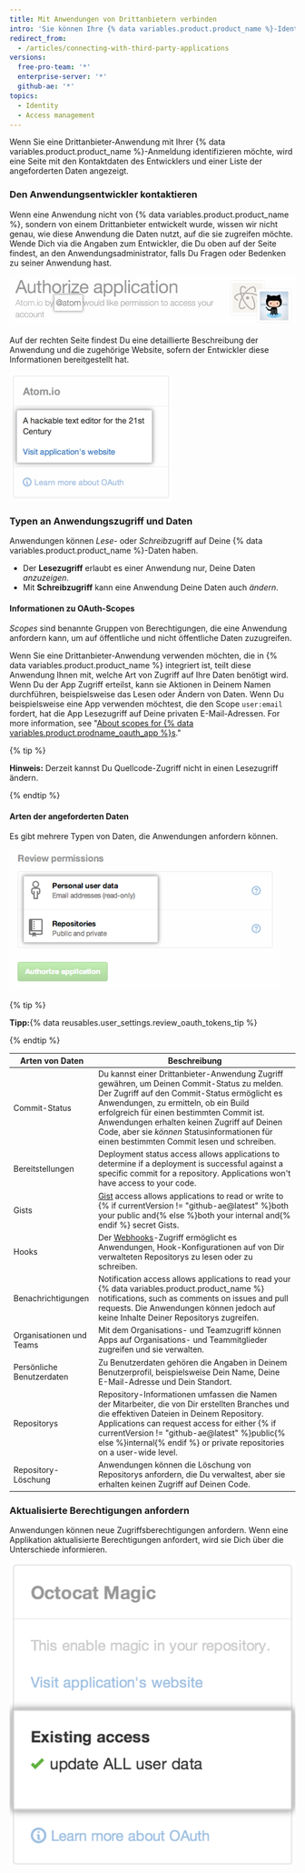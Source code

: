 ```yaml
---
title: Mit Anwendungen von Drittanbietern verbinden
intro: 'Sie können Ihre {% data variables.product.product_name %}-Identität über OAuth mit Drittanbieter-Anwendungen verbinden. Wenn Du eine dieser Anwendungen autorisierst, solltest Du sicherstellen, dass es sich um eine vertrauenswürdige Anwendung handelt, und prüfen, von wem sie entwickelt wurde und auf welche Informationen sie zugreifen will.'
redirect_from:
  - /articles/connecting-with-third-party-applications
versions:
  free-pro-team: '*'
  enterprise-server: '*'
  github-ae: '*'
topics:
  - Identity
  - Access management
---
```


Wenn Sie eine Drittanbieter-Anwendung mit Ihrer {% data variables.product.product_name %}-Anmeldung identifizieren möchte, wird eine Seite mit den Kontaktdaten des Entwicklers und einer Liste der angeforderten Daten angezeigt.

### Den Anwendungsentwickler kontaktieren

Wenn eine Anwendung nicht von {% data variables.product.product_name %}, sondern von einem Drittanbieter entwickelt wurde, wissen wir nicht genau, wie diese Anwendung die Daten nutzt, auf die sie zugreifen möchte. Wende Dich via die Angaben zum Entwickler, die Du oben auf der Seite findest, an den Anwendungsadministrator, falls Du Fragen oder Bedenken zu seiner Anwendung hast.

![{% data variables.product.prodname_oauth_app %}-Inhaberinformationen](/assets/images/help/platform/oauth_owner_bar.png)

Auf der rechten Seite findest Du eine detaillierte Beschreibung der Anwendung und die zugehörige Website, sofern der Entwickler diese Informationen bereitgestellt hat.

![OAuth-Anwendungsinformationen und -Website](/assets/images/help/platform/oauth_app_info.png)

### Typen an Anwendungszugriff und Daten

Anwendungen können *Lese*- oder *Schreib*zugriff auf Deine {% data variables.product.product_name %}-Daten haben.

- Der **Lesezugriff** erlaubt es einer Anwendung nur, Deine Daten *anzuzeigen*.
- Mit **Schreibzugriff** kann eine Anwendung Deine Daten auch *ändern*.

#### Informationen zu OAuth-Scopes

*Scopes* sind benannte Gruppen von Berechtigungen, die eine Anwendung anfordern kann, um auf öffentliche und nicht öffentliche Daten zuzugreifen.

Wenn Sie eine Drittanbieter-Anwendung verwenden möchten, die in {% data variables.product.product_name %} integriert ist, teilt diese Anwendung Ihnen mit, welche Art von Zugriff auf Ihre Daten benötigt wird. Wenn Du der App Zugriff erteilst, kann sie Aktionen in Deinem Namen durchführen, beispielsweise das Lesen oder Ändern von Daten. Wenn Du beispielsweise eine App verwenden möchtest, die den Scope `user:email` fordert, hat die App Lesezugriff auf Deine privaten E-Mail-Adressen. For more information, see "[About scopes for {% data variables.product.prodname_oauth_app %}s](/apps/building-integrations/setting-up-and-registering-oauth-apps/about-scopes-for-oauth-apps)."

{% tip %}

**Hinweis:** Derzeit kannst Du Quellcode-Zugriff nicht in einen Lesezugriff ändern.

{% endtip %}

#### Arten der angeforderten Daten

Es gibt mehrere Typen von Daten, die Anwendungen anfordern können.

![OAuth-Zugriffsdetails](/assets/images/help/platform/oauth_access_types.png)

{% tip %}

**Tipp:**{% data reusables.user_settings.review_oauth_tokens_tip %}

{% endtip %}

| Arten von Daten           | Beschreibung                                                                                                                                                                                                                                                                                                                                                                                 |
| ------------------------- | -------------------------------------------------------------------------------------------------------------------------------------------------------------------------------------------------------------------------------------------------------------------------------------------------------------------------------------------------------------------------------------------- |
| Commit-Status             | Du kannst einer Drittanbieter-Anwendung Zugriff gewähren, um Deinen Commit-Status zu melden. Der Zugriff auf den Commit-Status ermöglicht es Anwendungen, zu ermitteln, ob ein Build erfolgreich für einen bestimmten Commit ist. Anwendungen erhalten keinen Zugriff auf Deinen Code, aber sie <em>können</em> Statusinformationen für einen bestimmten Commit lesen und schreiben. |
| Bereitstellungen          | Deployment status access allows applications to determine if a deployment is successful against a specific commit for a repository. Applications won't have access to your code.                                                                                                                                                                                                             |
| Gists                     | [Gist](https://gist.github.com) access allows applications to read or write to {% if currentVersion != "github-ae@latest" %}both your public and{% else %}both your internal and{% endif %} secret Gists.                                                                                                                                                                                    |
| Hooks                     | Der [Webhooks](/webhooks)-Zugriff ermöglicht es Anwendungen, Hook-Konfigurationen auf von Dir verwalteten Repositorys zu lesen oder zu schreiben.                                                                                                                                                                                                                                            |
| Benachrichtigungen        | Notification access allows applications to read your {% data variables.product.product_name %} notifications, such as comments on issues and pull requests. Die Anwendungen können jedoch auf keine Inhalte Deiner Repositorys zugreifen.                                                                                                                                                    |
| Organisationen und Teams  | Mit dem Organisations- und Teamzugriff können Apps auf Organisations- und Teammitglieder zugreifen und sie verwalten.                                                                                                                                                                                                                                                                        |
| Persönliche Benutzerdaten | Zu Benutzerdaten gehören die Angaben in Deinem Benutzerprofil, beispielsweise Dein Name, Deine E-Mail-Adresse und Dein Standort.                                                                                                                                                                                                                                                             |
| Repositorys               | Repository-Informationen umfassen die Namen der Mitarbeiter, die von Dir erstellten Branches und die effektiven Dateien in Deinem Repository. Applications can request access for either {% if currentVersion != "github-ae@latest" %}public{% else %}internal{% endif %} or private repositories on a user-wide level.                                                                      |
| Repository-Löschung       | Anwendungen können die Löschung von Repositorys anfordern, die Du verwaltest, aber sie erhalten keinen Zugriff auf Deinen Code.                                                                                                                                                                                                                                                              |

### Aktualisierte Berechtigungen anfordern

Anwendungen können neue Zugriffsberechtigungen anfordern. Wenn eine Applikation aktualisierte Berechtigungen anfordert, wird sie Dich über die Unterschiede informieren.

![Zugriff von Drittanbieter-Anwendungen ändern](/assets/images/help/platform/oauth_existing_access_pane.png)
